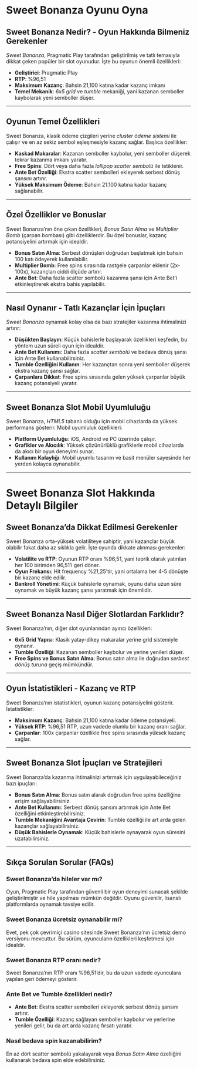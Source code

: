 # Sweet Bonanza Oyunu Oyna

## Sweet Bonanza Nedir? - Оyun Hakkında Bilmeniz Gerekenler

_Sweet Bonanza_, Pragmatic Play tarafından geliştirilmiş ve tatlı temasıyla dikkat çeken popüler bir slot oyunudur. İşte bu oyunun önemli özellikleri:

- **Geliştirici**: Pragmatic Play
- **RTP**: %96,51
- **Maksimum Kazanç**: Bahsin 21,100 katına kadar kazanç imkanı
- **Temel Mekanik**: _6x5 grid_ ve _tumble_ mekaniği, yani kazanan semboller kaybolarak yeni semboller düşer.

---

## Oyunun Temel Özellikleri

Sweet Bonanza, klasik ödeme çizgileri yerine _cluster ödeme sistemi_ ile çalışır ve en az sekiz sembol eşleşmesiyle kazanç sağlar. Başlıca özellikler:

- **Kaskad Makaralar**: Kazanan semboller kaybolur, yeni semboller düşerek tekrar kazanma imkanı yaratır.
- **Free Spins**: Dört veya daha fazla _lollipop scatter sembolü_ ile tetiklenir.
- **Ante Bet Özelliği**: Ekstra scatter sembolleri ekleyerek serbest dönüş şansını artırır.
- **Yüksek Maksimum Ödeme**: Bahsin 21.100 katına kadar kazanç sağlanabilir.

---

## Özel Özellikler ve Bonuslar

Sweet Bonanza’nın öne çıkan özellikleri, _Bonus Satın Alma_ ve _Multiplier Bomb_ (çarpan bombası) gibi özelliklerdir. Bu özel bonuslar, kazanç potansiyelini artırmak için idealdir.

- **Bonus Satın Alma**: Serbest dönüşleri doğrudan başlatmak için bahsin 100 katı ödeyerek kullanılabilir.
- **Multiplier Bomb**: Free spins sırasında rastgele çarpanlar eklenir (2x-100x), kazançları ciddi ölçüde artırır.
- **Ante Bet**: Daha fazla scatter sembolü kazanma şansı için Ante Bet’i etkinleştirerek ekstra bahis yapılabilir.

---

## Nasıl Oynanır - Tatlı Kazançlar İçin İpuçları

_Sweet Bonanza_ oynamak kolay olsa da bazı stratejiler kazanma ihtimalinizi artırır:

- **Düşükten Başlayın**: Küçük bahislerle başlayarak özellikleri keşfedin, bu yöntem uzun süreli oyun için idealdir.
- **Ante Bet Kullanımı**: Daha fazla _scatter sembolü_ ve bedava dönüş şansı için Ante Bet kullanabilirsiniz.
- **Tumble Özelliğini Kullanın**: Her kazançtan sonra yeni semboller düşerek ekstra kazanç şansı sağlar.
- **Çarpanlara Dikkat**: Free spins sırasında gelen yüksek çarpanlar büyük kazanç potansiyeli yaratır.

---

## Sweet Bonanza Slot Mobil Uyumluluğu

Sweet Bonanza, _HTML5_ tabanlı olduğu için mobil cihazlarda da yüksek performans gösterir. Mobil uyumluluk özellikleri:

- **Platform Uyumluluğu**: iOS, Android ve PC üzerinde çalışır.
- **Grafikler ve Akıcılık**: Yüksek çözünürlüklü grafiklerle mobil cihazlarda da akıcı bir oyun deneyimi sunar.
- **Kullanım Kolaylığı**: Mobil uyumlu tasarım ve basit menüler sayesinde her yerden kolayca oynanabilir.

---

# Sweet Bonanza Slot Hakkında Detaylı Bilgiler

## Sweet Bonanza’da Dikkat Edilmesi Gerekenler

Sweet Bonanza orta-yüksek volatiliteye sahiptir, yani kazançlar büyük olabilir fakat daha az sıklıkla gelir. İşte oyunda dikkate alınması gerekenler:

- **Volatilite ve RTP**: Oyunun RTP oranı %96,51, yani teorik olarak yatırılan her 100 birimden 96,51’i geri döner.
- **Oyun Frekansı**: Hit frequency %21,25’tir, yani ortalama her 4-5 dönüşte bir kazanç elde edilir.
- **Bankroll Yönetimi**: Küçük bahislerle oynamak, oyunu daha uzun süre oynamak ve büyük kazanç şansı yaratmak için önemlidir.

---

## Sweet Bonanza Nasıl Diğer Slotlardan Farklıdır?

Sweet Bonanza’nın, diğer slot oyunlarından ayırıcı özellikleri:

- **6x5 Grid Yapısı**: Klasik yatay-dikey makaralar yerine grid sistemiyle oynanır.
- **Tumble Özelliği**: Kazanan semboller kaybolur ve yerine yenileri düşer.
- **Free Spins ve Bonus Satın Alma**: Bonus satın alma ile doğrudan _serbest dönüş turuna_ geçiş mümkündür.

---

## Oyun İstatistikleri - Kazanç ve RTP

Sweet Bonanza’nın istatistikleri, oyunun kazanç potansiyelini gösterir. İstatistikler:

- **Maksimum Kazanç**: Bahsin 21,100 katına kadar ödeme potansiyeli.
- **Yüksek RTP**: %96,51 RTP, uzun vadede olumlu bir kazanç oranı sağlar.
- **Çarpanlar**: 100x çarpanlar özellikle free spins sırasında yüksek kazanç sağlar.

---

## Sweet Bonanza Slot İpuçları ve Stratejileri

Sweet Bonanza’da kazanma ihtimalinizi artırmak için uygulayabileceğiniz bazı ipuçları:

- **Bonus Satın Alma**: Bonus satın alarak doğrudan free spins özelliğine erişim sağlayabilirsiniz.
- **Ante Bet Kullanımı**: Serbest dönüş şansını artırmak için Ante Bet özelliğini etkinleştirebilirsiniz.
- **Tumble Mekaniğini Avantaja Çevirin**: Tumble özelliği ile art arda gelen kazançlar sağlayabilirsiniz.
- **Düşük Bahislerle Oynamak**: Küçük bahislerle oynayarak oyun süresini uzatabilirsiniz.

---

## Sıkça Sorulan Sorular (FAQs)

### Sweet Bonanza’da hileler var mı?

Oyun, Pragmatic Play tarafından güvenli bir oyun deneyimi sunacak şekilde geliştirilmiştir ve hile yapılması mümkün değildir. Oyunu güvenilir, lisanslı platformlarda oynamak tavsiye edilir.

### Sweet Bonanza ücretsiz oynanabilir mi?

Evet, pek çok çevrimiçi casino sitesinde Sweet Bonanza’nın ücretsiz demo versiyonu mevcuttur. Bu sürüm, oyuncuların özellikleri keşfetmesi için idealdir.

### Sweet Bonanza RTP oranı nedir?

Sweet Bonanza’nın RTP oranı %96,51’dir, bu da uzun vadede oyunculara yapılan geri ödemeyi gösterir.

### Ante Bet ve Tumble özellikleri nedir?

- **Ante Bet**: Ekstra scatter sembolleri ekleyerek serbest dönüş şansını artırır.
- **Tumble Özelliği**: Kazanç sağlayan semboller kaybolur ve yerlerine yenileri gelir, bu da art arda kazanç fırsatı yaratır.

### Nasıl bedava spin kazanabilirim?

En az dört scatter sembolü yakalayarak veya _Bonus Satın Alma_ özelliğini kullanarak bedava spin elde edebilirsiniz.
